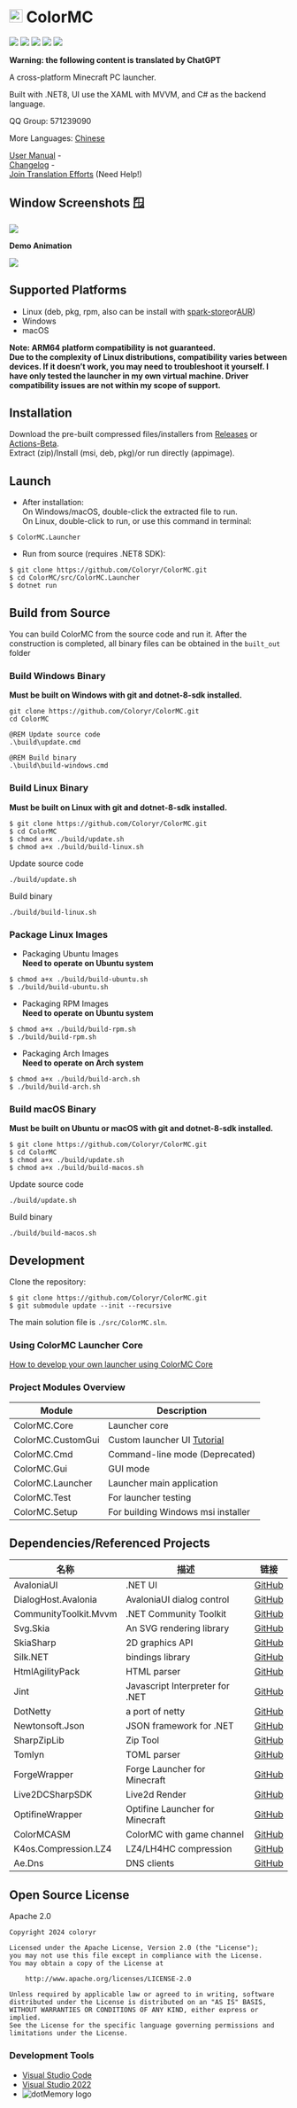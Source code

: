# <img src="docs/images/icon.png" alt="icon" width="24" height="24"> ColorMC
![](https://img.shields.io/badge/license-Apache2.0-green)
![](https://img.shields.io/github/repo-size/Coloryr/ColorMC)
![](https://img.shields.io/github/stars/Coloryr/ColorMC)
![](https://img.shields.io/github/contributors/Coloryr/ColorMC)
![](https://img.shields.io/github/commit-activity/y/Coloryr/ColorMC)

**Warning: the following content is translated by ChatGPT**

A cross-platform Minecraft PC launcher.

Built with .NET8, UI use the XAML with MVVM, and C# as the backend language.

QQ Group: 571239090

More Languages: [Chinese](README_EN.md)

[User Manual](https://github.com/Coloryr/ColorMC_Pic/blob/master/guide/Main.md) -  
[Changelog](log.md) -  
[Join Translation Efforts](https://crowdin.com/project/colormc) (Need Help!)

## Window Screenshots 🪟
![](/docs/images/run.png)

**Demo Animation**

![](/docs/images/GIF.gif)

## Supported Platforms
- Linux (deb, pkg, rpm, also can be install with [spark-store](https://www.spark-app.store/)or[AUR](https://aur.archlinux.org/))
- Windows
- macOS

**Note: ARM64 platform compatibility is not guaranteed.  
Due to the complexity of Linux distributions, compatibility varies between devices. If it doesn’t work, you may need to troubleshoot it yourself. I have only tested the launcher in my own virtual machine. Driver compatibility issues are not within my scope of support.**

## Installation
Download the pre-built compressed files/installers from [Releases](https://github.com/Coloryr/ColorMC/releases) or [Actions-Beta](https://github.com/Coloryr/ColorMC/actions).  
Extract (zip)/Install (msi, deb, pkg)/or run directly (appimage).

## Launch

- After installation:  
  On Windows/macOS, double-click the extracted file to run.  
  On Linux, double-click to run, or use this command in terminal:
```
$ ColorMC.Launcher
```

- Run from source (requires .NET8 SDK):
```
$ git clone https://github.com/Coloryr/ColorMC.git
$ cd ColorMC/src/ColorMC.Launcher
$ dotnet run
```

## Build from Source

You can build ColorMC from the source code and run it.
After the construction is completed, all binary files can be obtained in the `built_out` folder

### Build Windows Binary
**Must be built on Windows with git and dotnet-8-sdk installed.**

```
git clone https://github.com/Coloryr/ColorMC.git
cd ColorMC

@REM Update source code
.\build\update.cmd

@REM Build binary
.\build\build-windows.cmd
```

### Build Linux Binary
**Must be built on Linux with git and dotnet-8-sdk installed.**
```
$ git clone https://github.com/Coloryr/ColorMC.git
$ cd ColorMC
$ chmod a+x ./build/update.sh
$ chmod a+x ./build/build-linux.sh
```
Update source code
```
./build/update.sh
```
Build binary
```
./build/build-linux.sh
```

### Package Linux Images

- Packaging Ubuntu Images  
**Need to operate on Ubuntu system**
```
$ chmod a+x ./build/build-ubuntu.sh
$ ./build/build-ubuntu.sh
```
- Packaging RPM Images  
**Need to operate on Ubuntu system**
```
$ chmod a+x ./build/build-rpm.sh
$ ./build/build-rpm.sh
```
- Packaging Arch Images  
**Need to operate on Arch system**
```
$ chmod a+x ./build/build-arch.sh
$ ./build/build-arch.sh
```

### Build macOS Binary
**Must be built on Ubuntu or macOS with git and dotnet-8-sdk installed.**
```
$ git clone https://github.com/Coloryr/ColorMC.git
$ cd ColorMC
$ chmod a+x ./build/update.sh
$ chmod a+x ./build/build-macos.sh
```
Update source code
```
./build/update.sh
```
Build binary
```
./build/build-macos.sh
```

## Development

Clone the repository:
```
$ git clone https://github.com/Coloryr/ColorMC.git
$ git submodule update --init --recursive
```

The main solution file is `./src/ColorMC.sln`.

### Using ColorMC Launcher Core

[How to develop your own launcher using ColorMC Core](Core.md)

### Project Modules Overview
| Module            | Description                                 |
|-------------------|---------------------------------------------|
| ColorMC.Core      | Launcher core                               |
| ColorMC.CustomGui | Custom launcher UI [Tutorial](CustomGui.md) |
| ColorMC.Cmd       | Command-line mode (Deprecated)              |
| ColorMC.Gui       | GUI mode                                    |
| ColorMC.Launcher  | Launcher main application                   |
| ColorMC.Test      | For launcher testing                        |
| ColorMC.Setup     | For building Windows msi installer          |

## Dependencies/Referenced Projects
| 名称                    | 描述              | 链接                                                             |
|-----------------------|-----------------|----------------------------------------------------------------|
| AvaloniaUI            | .NET UI          | [GitHub](https://github.com/AvaloniaUI/Avalonia)               |
| DialogHost.Avalonia   | AvaloniaUI dialog control             | [GitHub](https://github.com/AvaloniaUtils/DialogHost.Avalonia) |
| CommunityToolkit.Mvvm | .NET Community Toolkit          | [GitHub](https://github.com/CommunityToolkit/dotnet)           |
| Svg.Skia              | An SVG rendering library         | [GitHub](https://github.com/wieslawsoltes/Svg.Skia)            |
| SkiaSharp             | 2D graphics API         | [GitHub](https://github.com/mono/SkiaSharp)                    |
| Silk.NET              | bindings library        | [GitHub](https://github.com/dotnet/Silk.NET)                   |              |
| HtmlAgilityPack       | HTML parser         | [GitHub](https://github.com/zzzprojects/html-agility-pack)                           |
| Jint                  | Javascript Interpreter for .NET         | [GitHub](https://github.com/sebastienros/jint)                 |
| DotNetty              | a port of netty          | [GitHub](https://github.com/Azure/DotNetty)                    |
| Newtonsoft.Json       | JSON framework for .NET         | [GitHub](https://github.com/JamesNK/Newtonsoft.Json)                          |
| SharpZipLib           | Zip Tool           | [GitHub](https://github.com/icsharpcode/SharpZipLib)           |
| Tomlyn                | TOML parser         | [GitHub](https://github.com/xoofx/Tomlyn)                      |
| ForgeWrapper          | Forge Launcher for Minecraft       | [GitHub](https://github.com/Coloryr/ForgeWrapper)              |
| Live2DCSharpSDK       | Live2d Render      | [GitHub](https://github.com/coloryr/Live2DCSharpSDK)           |
| OptifineWrapper       | Optifine Launcher for Minecraft     | [GitHub](https://github.com/coloryr/OptifineWrapper)           |
| ColorMCASM            | ColorMC with game channel | [GitHub](https://github.com/Coloryr/ColorMCASM)                |
| K4os.Compression.LZ4  | LZ4/LH4HC compression           | [GitHub](https://github.com/MiloszKrajewski/K4os.Compression.LZ4)  |
| Ae.Dns                | DNS clients           | [GitHub](https://github.com/alanedwardes/Ae.Dns)  |

## Open Source License
Apache 2.0  

```
Copyright 2024 coloryr

Licensed under the Apache License, Version 2.0 (the "License");
you may not use this file except in compliance with the License.
You may obtain a copy of the License at

    http://www.apache.org/licenses/LICENSE-2.0

Unless required by applicable law or agreed to in writing, software
distributed under the License is distributed on an "AS IS" BASIS,
WITHOUT WARRANTIES OR CONDITIONS OF ANY KIND, either express or implied.
See the License for the specific language governing permissions and
limitations under the License.
```

### Development Tools
- [Visual Studio Code](https://code.visualstudio.com/)  
- [Visual Studio 2022](https://visualstudio.microsoft.com/)  
- ![dotMemory logo](https://resources.jetbrains.com/storage/products/company/brand/logos/dotMemory_icon.svg)